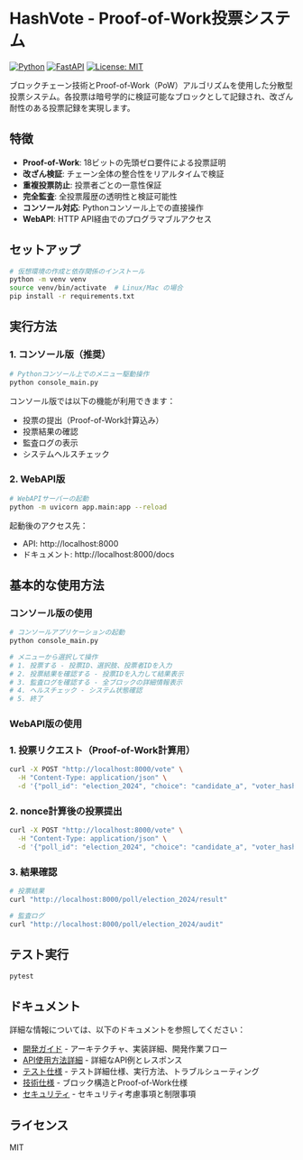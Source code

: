 # HashVote - Proof-of-Work投票システム

[![Python](https://img.shields.io/badge/python-3.12+-blue.svg)](https://www.python.org/downloads/)
[![FastAPI](https://img.shields.io/badge/FastAPI-0.104.1-green.svg)](https://fastapi.tiangolo.com/)
[![License: MIT](https://img.shields.io/badge/License-MIT-yellow.svg)](https://opensource.org/licenses/MIT)

ブロックチェーン技術とProof-of-Work（PoW）アルゴリズムを使用した分散型投票システム。各投票は暗号学的に検証可能なブロックとして記録され、改ざん耐性のある投票記録を実現します。

## 特徴

- **Proof-of-Work**: 18ビットの先頭ゼロ要件による投票証明
- **改ざん検証**: チェーン全体の整合性をリアルタイムで検証  
- **重複投票防止**: 投票者ごとの一意性保証
- **完全監査**: 全投票履歴の透明性と検証可能性
- **コンソール対応**: Pythonコンソール上での直接操作
- **WebAPI**: HTTP API経由でのプログラマブルアクセス

## セットアップ

```bash
# 仮想環境の作成と依存関係のインストール
python -m venv venv
source venv/bin/activate  # Linux/Mac の場合
pip install -r requirements.txt
```

## 実行方法

### 1. コンソール版（推奨）

```bash
# Pythonコンソール上でのメニュー駆動操作
python console_main.py
```

コンソール版では以下の機能が利用できます：
- 投票の提出（Proof-of-Work計算込み）
- 投票結果の確認
- 監査ログの表示
- システムヘルスチェック

### 2. WebAPI版

```bash
# WebAPIサーバーの起動
python -m uvicorn app.main:app --reload
```

起動後のアクセス先：
- API: http://localhost:8000
- ドキュメント: http://localhost:8000/docs

## 基本的な使用方法

### コンソール版の使用

```bash
# コンソールアプリケーションの起動
python console_main.py

# メニューから選択して操作
# 1. 投票する - 投票ID、選択肢、投票者IDを入力
# 2. 投票結果を確認する - 投票IDを入力して結果表示
# 3. 監査ログを確認する - 全ブロックの詳細情報表示
# 4. ヘルスチェック - システム状態確認
# 5. 終了
```

### WebAPI版の使用

### 1. 投票リクエスト（Proof-of-Work計算用）
```bash
curl -X POST "http://localhost:8000/vote" \
  -H "Content-Type: application/json" \
  -d '{"poll_id": "election_2024", "choice": "candidate_a", "voter_hash": "unique_voter_id"}'
```

### 2. nonce計算後の投票提出
```bash
curl -X POST "http://localhost:8000/vote" \
  -H "Content-Type: application/json" \
  -d '{"poll_id": "election_2024", "choice": "candidate_a", "voter_hash": "unique_voter_id", "nonce": 123456}'
```

### 3. 結果確認
```bash
# 投票結果
curl "http://localhost:8000/poll/election_2024/result"

# 監査ログ
curl "http://localhost:8000/poll/election_2024/audit"
```

## テスト実行

```bash
pytest
```

## ドキュメント

詳細な情報については、以下のドキュメントを参照してください：

- [開発ガイド](docs/development.md) - アーキテクチャ、実装詳細、開発作業フロー
- [API使用方法詳細](docs/api-usage.md) - 詳細なAPI例とレスポンス
- [テスト仕様](docs/testing.md) - テスト詳細仕様、実行方法、トラブルシューティング
- [技術仕様](docs/technical-specs.md) - ブロック構造とProof-of-Work仕様
- [セキュリティ](docs/security.md) - セキュリティ考慮事項と制限事項

## ライセンス

MIT
